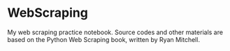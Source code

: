 # WebScraping
My web scraping practice notebook. Source codes and other materials are based on the Python Web Scraping book, written by Ryan Mitchell.
